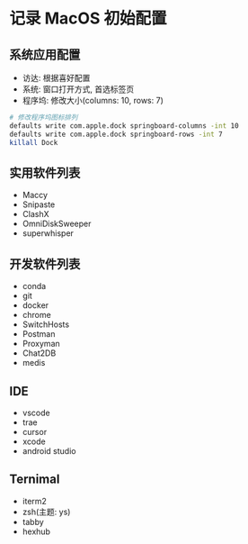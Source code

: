 # 记录 MacOS 初始配置

## 系统应用配置

- 访达: 根据喜好配置
- 系统: 窗口打开方式, 首选标签页
- 程序坞: 修改大小(columns: 10, rows: 7)

```sh
# 修改程序坞图标排列
defaults write com.apple.dock springboard-columns -int 10
defaults write com.apple.dock springboard-rows -int 7
killall Dock
```

## 实用软件列表

- Maccy
- Snipaste
- ClashX
- OmniDiskSweeper
- superwhisper

## 开发软件列表

- conda
- git
- docker
- chrome
- SwitchHosts
- Postman
- Proxyman
- Chat2DB
- medis

## IDE

- vscode
- trae
- cursor
- xcode
- android studio

## Ternimal

- iterm2
- zsh(主题: ys)
- tabby
- hexhub
